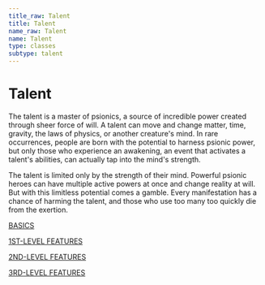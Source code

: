 ```yaml
---
title_raw: Talent
title: Talent
name_raw: Talent
name: Talent
type: classes
subtype: talent
---
```


# Talent

The talent is a master of psionics, a source of incredible power created through sheer force of will. A talent can move and change matter, time, gravity, the laws of physics, or another creature's mind. In rare occurrences, people are born with the potential to harness psionic power, but only those who experience an awakening, an event that activates a talent's abilities, can actually tap into the mind's strength.

The talent is limited only by the strength of their mind. Powerful psionic heroes can have multiple active powers at once and change reality at will. But with this limitless potential comes a gamble. Every manifestation has a chance of harming the talent, and those who use too many too quickly die from the exertion.

[BASICS](./Basics/Basics.md)

[1ST-LEVEL FEATURES](./1st-Level%20Features/1st-Level%20Features.md)

[2ND-LEVEL FEATURES](./2nd-Level%20Features/2nd-Level%20Features.md)

[3RD-LEVEL FEATURES](./3rd-Level%20Features/3rd-Level%20Features.md)
